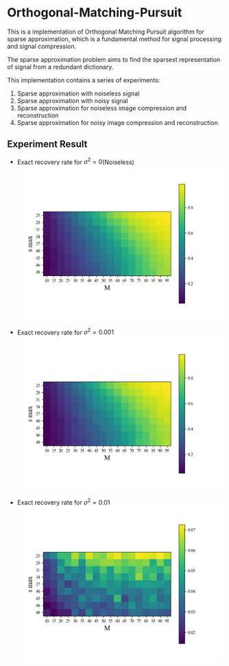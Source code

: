 # Orthogonal-Matching-Pursuit

This is a implementation of Orthogonal Matching Pursuit algorithm for sparse approximation, which is a fundamental method for signal processing and signal compression.

The sparse approximation problem aims to find the sparsest representation of signal from a redundant dictionary.

This implementation contains a series of experiments:
1. Sparse approximation with noiseless signal
2. Sparse approximation with noisy signal
3. Sparse approximation for noiseless image compression and reconstruction
4. Sparse approximation for noisy image compression and reconstruction

## Experiment Result

- Exact recovery rate for $\sigma^2=0$(Noiseless)
![Noise1_N50_sigma0.001](plot/Noiseless/N50_ESR_rate.png)

- Exact recovery rate for $\sigma^2=0.001$
![Noise1_N50_sigma0.001](plot/Noise1/Noise1_N50_sigma0.001.png)

- Exact recovery rate for $\sigma^2=0.01$
![Noise1_N50_sigma0.001](plot/Noise1/Noise1_N50_sigma0.01.png)


